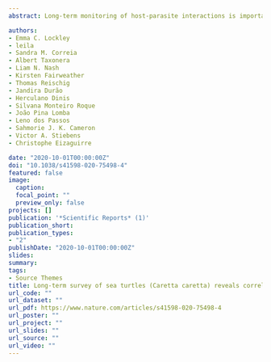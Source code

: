 ```yaml
---
abstract: Long-term monitoring of host-parasite interactions is important for understanding the consequences of infection on host fitness and population dynamics. In an eight-year survey of the loggerhead sea turtle (Caretta caretta) population nesting in Cabo Verde, we determined the spatiotemporal variation of Ozobranchus margoi, a sanguivorous leech best known as a vector for sea turtle fibropapilloma virus. We quantified O. margoi association with turtles’ δ15N and δ13C stable isotopes to identify where infection occurs. We then measured the influence of infection on reproduction and offspring fitness. We found that parasite prevalence has increased from 10% of the population in 2010, to 33% in 2017. Stable isotope analysis of host skin samples suggests transmission occurs within the host’s feeding grounds. Interestingly, we found a significant interaction between individual size and infection on the reproductive success of turtles. Specifically, small, infected females produced fewer offspring of poorer condition, while in contrast, large, infected turtles produced greater clutch sizes and larger offspring. We interpret this interaction as evidence, upon infection, for a size-dependent shift in reproductive strategy from bet hedging to terminal investment, altering population dynamics. This link between infection and reproduction underscores the importance of using long-term monitoring to quantify the impact of disease dynamics over time.

authors:
- Emma C. Lockley
- leila
- Sandra M. Correia
- Albert Taxonera
- Liam N. Nash
- Kirsten Fairweather
- Thomas Reischig
- Jandira Durão
- Herculano Dinis
- Silvana Monteiro Roque
- João Pina Lomba
- Leno dos Passos
- Sahmorie J. K. Cameron
- Victor A. Stiebens
- Christophe Eizaguirre

date: "2020-10-01T00:00:00Z"
doi: "10.1038/s41598-020-75498-4"
featured: false
image:
  caption: 
  focal_point: ""
  preview_only: false
projects: []
publication: '*Scientific Reports* (1)'
publication_short: 
publication_types:
- "2"
publishDate: "2020-10-01T00:00:00Z"
slides: 
summary: 
tags:
- Source Themes
title: Long-term survey of sea turtles (Caretta caretta) reveals correlations between parasite infection, feeding ecology, reproductive success and population dynamics
url_code: ""
url_dataset: ""
url_pdf: https://www.nature.com/articles/s41598-020-75498-4
url_poster: ""
url_project: ""
url_slides: ""
url_source: ""
url_video: ""
---
```


